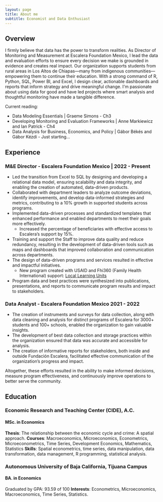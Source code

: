 ```yaml
---
layout: page
title: About me
subtitle: Economist and Data Enthusiast
---
```


## Overview 
I firmly believe that data has the power to transform realities. As Director of Monitoring and Measurement at Escalera Foundation Mexico, I lead the data and evaluation efforts to ensure every decision we make is grounded in evidence and creates real impact. Our organization supports students from rural areas in Los Altos de Chiapas—many from indigenous communities—empowering them to continue their education. With a strong command of R, Python, SQL, Power BI, and Excel, I design clear, actionable dashboards and reports that inform strategy and drive meaningful change. I'm passionate about using data for good and have led projects where smart analysis and thoughtful monitoring have made a tangible difference.

Current reading: 
- Data Modeling Essentials | Graeme Simons - Ch3
- Developing Monitoring and Evaluation Frameworks | Anne Markiewicz and Ian Patrick - Ch4
- Data Analysis for Business, Economics, and Policy | Gábor Békés and Gábor Kézdi - Just starting...


## Experience

### M&E Director - Escalera Foundation Mexico | 2022 - Present
- Led the transition from Excel to SQL by designing and developing a relational data model, ensuring scalability and data integrity, and enabling the creation of automated, data-driven products.
- Collaborated with department leaders to analyze outcome deviations, identify improvements, and develop data-informed strategies and metrics, contributing to a 10% growth in supported students across programs.
- Implemented data-driven processes and standardized templates that enhanced performance and enabled departments to meet their goals more effectively.
  - Increased the percentage of beneficiaries with effective access to Escalera’s support by 15%.
- Training and support the Staff to improve data quality and reduce redundancy, resulting in the development of data-driven tools such as maps and dashboards that improved collaboration and communication across departments.
- The design of data-driven programs and services resulted in effective and impactful initiatives.
  - New program created with USAID and Fhi360 (Family Health International) support: [Local Learning Units](https://escalera.org/our-work/local-learning-units/)
- Program data and best practices were synthesized into publications, presentations, and reports to communicate program results and impact to stakeholders.

[comment]: # (- Collaboration with partners ensured the accuracy and effectiveness of messaging, building support for programs and strengthening relationships with the community.)

### Data Analyst - Escalera Foundation Mexico 2021 - 2022
- The creation of instruments and surveys for data collection, along with data cleaning and analysis for distinct programs of Escalera for 3000+ students and 100+ schools, enabled the organization to gain valuable insights.
- The development of best data collection and storage practices within the organization ensured that data was accurate and accessible for analysis.
- The creation of informative reports for stakeholders, both inside and outside Fundación Escalera, facilitated effective communication of the organization’s progress and impact.

Altogether, these efforts resulted in the ability to make informed decisions, measure program effectiveness, and continuously improve operations to better serve the community.


## Education
### Economic Research and Teaching Center (CIDE), A.C.
#### MSc. in Economics
**Thesis**: The relationship between the economic cycle and crime: A spatial approach.
**Courses**: Macroeconomics, Microeconomics, Econometrics, Microeconometrics, Time Series, Development Economics, Mathematics, Statistics
**Skills**: Spatial econometrics, time series, data manipulation, data transformation, data management, R programming, statistical analysis.

### Autonomous University of Baja California, Tijuana Campus
#### BA. in Economics
Graduated by GPA: 93.59 of 100 
**Interests**: Econometrics, Microeconomics, Macroeconomics, Time Series, Statistics.



